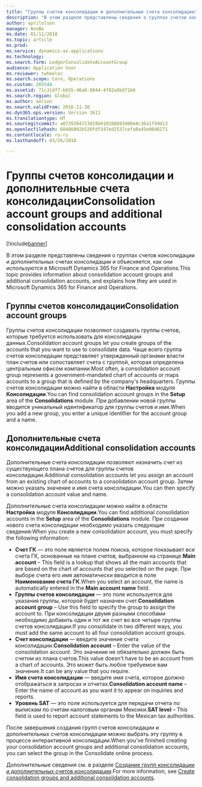 ```yaml
---
title: "Группы счетов консолидации и дополнительные счета консолидации"
description: "В этом разделе представлены сведения о группах счетов консолидации и дополнительных счетах консолидации и объясняется, как они используются в Microsoft Dynamics 365 for Finance and Operations."
author: aprilolson
manager: AnnBe
ms.date: 01/11/2018
ms.topic: article
ms.prod: 
ms.service: dynamics-ax-applications
ms.technology: 
ms.search.form: LedgerConsolidateAccountGroup
audience: Application User
ms.reviewer: twheeloc
ms.search.scope: Core, Operations
ms.custom: 265544
ms.assetid: 71c31df7-b655-46a8-8844-4f92a8bd71b0
ms.search.region: Global
ms.author: aolson
ms.search.validFrom: 2016-11-30
ms.dyn365.ops.version: Version 1611
ms.translationtype: HT
ms.sourcegitcommit: a0739304723d19b910388893d08e8c36a1f49d13
ms.openlocfilehash: 60486002b520fdf347ed2537cefa0a45e06d6271
ms.contentlocale: ru-ru
ms.lasthandoff: 03/26/2018

---
```


# <a name="consolidation-account-groups-and-additional-consolidation-accounts"></a><span data-ttu-id="37b8b-103">Группы счетов консолидации и дополнительные счета консолидации</span><span class="sxs-lookup"><span data-stu-id="37b8b-103">Consolidation account groups and additional consolidation accounts</span></span>

[!include[banner](../includes/banner.md)]


<span data-ttu-id="37b8b-104">В этом разделе представлены сведения о группах счетов консолидации и дополнительных счетах консолидации и объясняется, как они используются в Microsoft Dynamics 365 for Finance and Operations.</span><span class="sxs-lookup"><span data-stu-id="37b8b-104">This topic provides information about consolidation account groups and additional consolidation accounts, and explains how they are used in Microsoft Dynamics 365 for Finance and Operations.</span></span>

<a name="consolidation-account-groups"></a><span data-ttu-id="37b8b-105">Группы счетов консолидации</span><span class="sxs-lookup"><span data-stu-id="37b8b-105">Consolidation account groups</span></span>
----------------------------

<span data-ttu-id="37b8b-106">Группы счетов консолидации позволяют создавать группы счетов, которые требуется использовать для консолидации данных.</span><span class="sxs-lookup"><span data-stu-id="37b8b-106">Consolidation account groups let you create groups of the accounts that you want to use to consolidate data.</span></span> <span data-ttu-id="37b8b-107">Чаще всего группа счетов консолидации представляет утвержденный органами власти план счетов или сопоставляет счета с группой, которая определена центральным офисом компании.</span><span class="sxs-lookup"><span data-stu-id="37b8b-107">Most often, a consolidation account group represents a government-mandated chart of accounts or maps accounts to a group that is defined by the company's headquarters.</span></span> <span data-ttu-id="37b8b-108">Группы счетов консолидации можно найти в области **Настройка** модуля **Консолидации**.</span><span class="sxs-lookup"><span data-stu-id="37b8b-108">You can find consolidation account groups in the **Setup** area of the **Consolidations** module.</span></span> <span data-ttu-id="37b8b-109">При добавлении новой группы вводится уникальный идентификатор для группы счетов и имя.</span><span class="sxs-lookup"><span data-stu-id="37b8b-109">When you add a new group, you enter a unique identifier for the account group and a name.</span></span>

## <a name="additional-consolidation-accounts"></a><span data-ttu-id="37b8b-110">Дополнительные счета консолидации</span><span class="sxs-lookup"><span data-stu-id="37b8b-110">Additional consolidation accounts</span></span>
<span data-ttu-id="37b8b-111">Дополнительные счета консолидации позволяют назначить счет из существующего плана счетов для группы счетов консолидации.</span><span class="sxs-lookup"><span data-stu-id="37b8b-111">Additional consolidation accounts let you assign an account from an existing chart of accounts to a consolidation account group.</span></span> <span data-ttu-id="37b8b-112">Затем можно указать значение и имя счета консолидации.</span><span class="sxs-lookup"><span data-stu-id="37b8b-112">You can then specify a consolidation account value and name.</span></span> 

<span data-ttu-id="37b8b-113">Дополнительные счета консолидации можно найти в области **Настройка** модуля **Консолидации**.</span><span class="sxs-lookup"><span data-stu-id="37b8b-113">You can find additional consolidation accounts in the **Setup** area of the **Consolidations** module.</span></span> <span data-ttu-id="37b8b-114">При создании нового счета консолидации необходимо указать следующие сведения:</span><span class="sxs-lookup"><span data-stu-id="37b8b-114">When you create a new consolidation account, you must specify the following information:</span></span>

-   <span data-ttu-id="37b8b-115">**Счет ГК** — это поле является полем поиска, которое показывает все счета ГК, основанные на плане счетов, выбранном на странице.</span><span class="sxs-lookup"><span data-stu-id="37b8b-115">**Main account** – This field is a lookup that shows all the main accounts that are based on the chart of accounts that you selected on the page.</span></span> <span data-ttu-id="37b8b-116">При выборе счета его имя автоматически вводится в поле **Наименование счета ГК**.</span><span class="sxs-lookup"><span data-stu-id="37b8b-116">When you select an account, the name is automatically entered in the **Main account name** field.</span></span>
-   <span data-ttu-id="37b8b-117">**Группы счетов консолидации** — это поле используется для указания группы, которой будет назначен счет.</span><span class="sxs-lookup"><span data-stu-id="37b8b-117">**Consolidation account group** – Use this field to specify the group to assign the account to.</span></span> <span data-ttu-id="37b8b-118">При консолидации двумя разными способами необходимо добавить один и тот же счет во все четыре группы счетов консолидации.</span><span class="sxs-lookup"><span data-stu-id="37b8b-118">If you consolidate in two different ways, you must add the same account to all four consolidation account groups.</span></span>
-   <span data-ttu-id="37b8b-119">**Счет консолидации** — введите значение счета консолидации.</span><span class="sxs-lookup"><span data-stu-id="37b8b-119">**Consolidation account** – Enter the value of the consolidation account.</span></span> <span data-ttu-id="37b8b-120">Это значение не обязательно должен быть счетом из плана счетов.</span><span class="sxs-lookup"><span data-stu-id="37b8b-120">This value doesn't have to be an account from a chart of accounts.</span></span> <span data-ttu-id="37b8b-121">Это может быть любое требуемое вам значение.</span><span class="sxs-lookup"><span data-stu-id="37b8b-121">It can be any value that you require.</span></span>
-   <span data-ttu-id="37b8b-122">**Имя счета консолидации** — введите имя счета, которое должно отображаться в запросах и отчетах.</span><span class="sxs-lookup"><span data-stu-id="37b8b-122">**Consolidation account name** – Enter the name of account as you want it to appear on inquiries and reports.</span></span>
-   <span data-ttu-id="37b8b-123">**Уровень SAT** — это поле используется для передачи отчета по выпискам по счетам налоговым органам Мексики.</span><span class="sxs-lookup"><span data-stu-id="37b8b-123">**SAT level** – This field is used to report account statements to the Mexican tax authorities.</span></span> 

<span data-ttu-id="37b8b-124">После завершения создания групп счетов консолидации и дополнительных счетов консолидации можно выбрать эту группу в процессе интерактивной консолидации.</span><span class="sxs-lookup"><span data-stu-id="37b8b-124">When you've finished creating your consolidation account groups and additional consolidation accounts, you can select the group in the Consolidate online process.</span></span>


<span data-ttu-id="37b8b-125">Дополнительные сведения см. в разделе [Создание групп консолидации и дополнительных счетов консолидации](../general-ledger/tasks/create-consolidation-groups.md).</span><span class="sxs-lookup"><span data-stu-id="37b8b-125">For more information, see [Create consolidation groups and additional consolidation accounts](../general-ledger/tasks/create-consolidation-groups.md).</span></span> 




